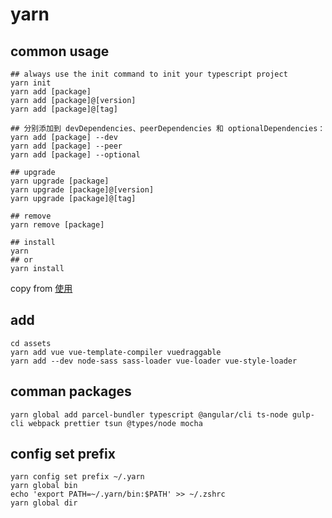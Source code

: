 # yarn

## common usage

```
## always use the init command to init your typescript project
yarn init
yarn add [package]
yarn add [package]@[version]
yarn add [package]@[tag]

## 分别添加到 devDependencies、peerDependencies 和 optionalDependencies：
yarn add [package] --dev
yarn add [package] --peer
yarn add [package] --optional

## upgrade
yarn upgrade [package]
yarn upgrade [package]@[version]
yarn upgrade [package]@[tag]

## remove
yarn remove [package]

## install
yarn
## or
yarn install
```
copy from [使用](https://yarnpkg.com/zh-Hans/docs/usage)
## add

```
cd assets
yarn add vue vue-template-compiler vuedraggable
yarn add --dev node-sass sass-loader vue-loader vue-style-loader
```

## comman packages

``` shell
yarn global add parcel-bundler typescript @angular/cli ts-node gulp-cli webpack prettier tsun @types/node mocha
```

## config set prefix

``` shell
yarn config set prefix ~/.yarn
yarn global bin
echo 'export PATH=~/.yarn/bin:$PATH' >> ~/.zshrc
yarn global dir
```
